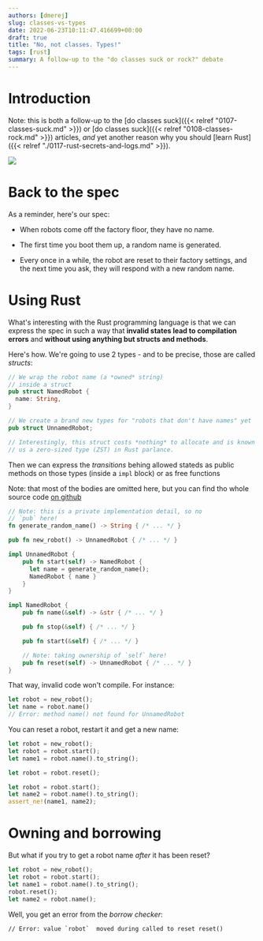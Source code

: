 ```yaml
---
authors: [dmerej]
slug: classes-vs-types
date: 2022-06-23T10:11:47.416699+00:00
draft: true
title: "No, not classes. Types!"
tags: [rust]
summary: A follow-up to the "do classes suck or rock?" debate
---
```


# Introduction

Note: this is both a follow-up to the [do classes suck]({{< relref "0107-classes-suck.md" >}}) or [do classes suck]({{< relref "0108-classes-rock.md" >}}) articles, *and*
yet another reason why you should [learn Rust]({{< relref "./0117-rust-secrets-and-logs.md" >}}).

![](/pics/classes-vs-types.png)

# Back to the spec

As a reminder, here's our spec:

* When robots come off the factory floor, they have no name.

* The first time you boot them up, a random name is generated.

* Every once in a while, the robot are reset to their factory settings, and the next time you ask, they will respond with a new random name.

# Using Rust

What's interesting with the Rust programming language is that we can express the spec in such a way that **invalid states lead to compilation errors** and **without using anything but structs and methods**.

Here's how. We're going to use 2 types - and to be precise, those are called *structs*:

```rust
// We wrap the robot name (a *owned* string)
// inside a struct
pub struct NamedRobot {
  name: String,
}

// We create a brand new types for "robots that don't have names" yet
pub struct UnnamedRobot;

// Interestingly, this struct costs *nothing* to allocate and is known
// us a zero-sized type (ZST) in Rust parlance.
```

Then we can express the *transitions* behing allowed stateds as public methods on
those types (inside a `impl` block) or as free functions

Note: that most of the bodies are omitted here, but you can find
tho whole source code [on github](https://github.com/dmerejkowsky/robots/blob/master/rust/src/lib.rs)

```rust
// Note: this is a private implementation detail, so no
// `pub` here!
fn generate_random_name() -> String { /* ... */ }

pub fn new_robot() -> UnnamedRobot { /* ... */ }

impl UnnamedRobot {
    pub fn start(self) -> NamedRobot {
      let name = generate_random_name();
      NamedRobot { name }
    }
}

impl NamedRobot {
    pub fn name(&self) -> &str { /* ... */ }

    pub fn stop(&self) { /* ... */ }

    pub fn start(&self) { /* ... */ }

    // Note: taking ownership of `self` here!
    pub fn reset(self) -> UnnamedRobot { /* ... */ }
}
```

That way, invalid code won't compile. For instance:

```rust
let robot = new_robot();
let name = robot.name()
// Error: method name() not found for UnnamedRobot
```

You can reset a robot, restart it and get a new name:


```rust
let robot = new_robot();
let robot = robot.start();
let name1 = robot.name().to_string();

let robot = robot.reset();

let robot = robot.start();
let name2 = robot.name().to_string();
assert_ne!(name1, name2);
```

# Owning and borrowing

But what if you try to get a robot name *after* it has been reset?

```rust
let robot = new_robot();
let robot = robot.start();
let name1 = robot.name().to_string();
robot.reset();
let name2 = robot.name();
```

Well, you get an error from the *borrow checker*:

```
// Error: value `robot`  moved during called to reset reset()
```


